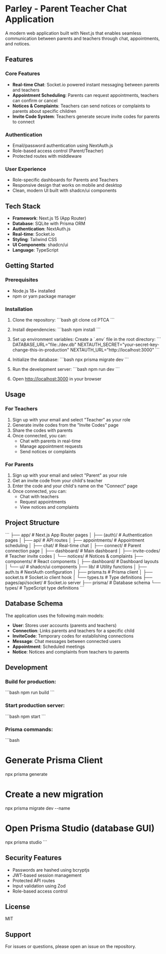 # Parley - Parent Teacher Chat Application

A modern web application built with Next.js that enables seamless communication between parents and teachers through chat, appointments, and notices.

## Features

### Core Features
- **Real-time Chat**: Socket.io powered instant messaging between parents and teachers
- **Appointment Scheduling**: Parents can request appointments, teachers can confirm or cancel
- **Notices & Complaints**: Teachers can send notices or complaints to parents about specific children
- **Invite Code System**: Teachers generate secure invite codes for parents to connect

### Authentication
- Email/password authentication using NextAuth.js
- Role-based access control (Parent/Teacher)
- Protected routes with middleware

### User Experience
- Role-specific dashboards for Parents and Teachers
- Responsive design that works on mobile and desktop
- Clean, modern UI built with shadcn/ui components

## Tech Stack

- **Framework**: Next.js 15 (App Router)
- **Database**: SQLite with Prisma ORM
- **Authentication**: NextAuth.js
- **Real-time**: Socket.io
- **Styling**: Tailwind CSS
- **UI Components**: shadcn/ui
- **Language**: TypeScript

## Getting Started

### Prerequisites
- Node.js 18+ installed
- npm or yarn package manager

### Installation

1. Clone the repository:
\`\`\`bash
git clone <repository-url>
cd PTCA
\`\`\`

2. Install dependencies:
\`\`\`bash
npm install
\`\`\`

3. Set up environment variables:
Create a \`.env\` file in the root directory:
\`\`\`
DATABASE_URL="file:./dev.db"
NEXTAUTH_SECRET="your-secret-key-change-this-in-production"
NEXTAUTH_URL="http://localhost:3000"
\`\`\`

4. Initialize the database:
\`\`\`bash
npx prisma migrate dev
\`\`\`

5. Run the development server:
\`\`\`bash
npm run dev
\`\`\`

6. Open [http://localhost:3000](http://localhost:3000) in your browser

## Usage

### For Teachers
1. Sign up with your email and select "Teacher" as your role
2. Generate invite codes from the "Invite Codes" page
3. Share the codes with parents
4. Once connected, you can:
   - Chat with parents in real-time
   - Manage appointment requests
   - Send notices or complaints

### For Parents
1. Sign up with your email and select "Parent" as your role
2. Get an invite code from your child's teacher
3. Enter the code and your child's name on the "Connect" page
4. Once connected, you can:
   - Chat with teachers
   - Request appointments
   - View notices and complaints

## Project Structure

\`\`\`
├── app/                      # Next.js App Router pages
│   ├── (auth)/              # Authentication pages
│   ├── api/                 # API routes
│   ├── appointments/        # Appointment scheduling
│   ├── chat/                # Real-time chat
│   ├── connect/             # Parent connection page
│   ├── dashboard/           # Main dashboard
│   ├── invite-codes/        # Teacher invite codes
│   └── notices/             # Notices & complaints
├── components/              # React components
│   ├── dashboard/           # Dashboard layouts
│   └── ui/                  # shadcn/ui components
├── lib/                     # Utility functions
│   ├── auth.ts             # NextAuth configuration
│   ├── prisma.ts           # Prisma client
│   ├── socket.ts           # Socket.io client hook
│   └── types.ts            # Type definitions
├── pages/api/socket/       # Socket.io server
├── prisma/                 # Database schema
└── types/                  # TypeScript type definitions
\`\`\`

## Database Schema

The application uses the following main models:
- **User**: Stores user accounts (parents and teachers)
- **Connection**: Links parents and teachers for a specific child
- **InviteCode**: Temporary codes for establishing connections
- **Message**: Chat messages between connected users
- **Appointment**: Scheduled meetings
- **Notice**: Notices and complaints from teachers to parents

## Development

### Build for production:
\`\`\`bash
npm run build
\`\`\`

### Start production server:
\`\`\`bash
npm start
\`\`\`

### Prisma commands:
\`\`\`bash
# Generate Prisma Client
npx prisma generate

# Create a new migration
npx prisma migrate dev --name <migration-name>

# Open Prisma Studio (database GUI)
npx prisma studio
\`\`\`

## Security Features

- Passwords are hashed using bcryptjs
- JWT-based session management
- Protected API routes
- Input validation using Zod
- Role-based access control

## License

MIT

## Support

For issues or questions, please open an issue on the repository.
